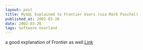 ```yaml
---
layout: post
title: MySQL Explained to Frontier Users (via Mark Paschal)
published_at: 2002-03-26
date: 2002-03-26
tags: Software Userland
---
```


a good explanation of Frontier as well.[Link](http://ranchero.com/php/mysqlandfrontier/)  